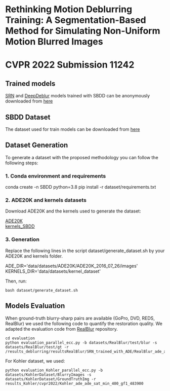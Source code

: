 # Rethinking Motion Deblurring Training: A Segmentation-Based Method for Simulating Non-Uniform Motion Blurred Images
# CVPR 2022 Submission 11242

## Trained models

[SRN](https://github.com/jiangsutx/SRN-Deblur) and [DeepDeblur](https://github.com/SeungjunNah/DeepDeblur-PyTorch) models trained with SBDD can be anonymously downloaded from [here](https://drive.google.com/file/d/1Dg7UnSz2ZQmJ4jy0hucQ9od7ldsibwDN/view?usp=sharing)

## SBDD Dataset 

The dataset used for train models can be downloaded from [here](https://www.dropbox.com/sh/og1v65wmpf3mwdj/AABZoElW1InW3k5W4lHTYPXua?dl=0)

## Dataset Generation

To generate a dataset with the proposed methodology you can follow the following steps:

### 1. Conda environment and requirements

conda create -n SBDD python=3.8
pip install -r dataset/requirements.txt

### 2. ADE20K and kernels datasets

Download ADE20K and the kernels used to generate the dataset:

[ADE20K](https://groups.csail.mit.edu/vision/datasets/ADE20K/)        
[kernels_SBDD](https://www.dropbox.com/s/dlcbarx6qw2m23u/kernelsSBDD.zip?dl=0)

### 3. Generation

Replace the following lines in the script dataset/generate_dataset.sh by your ADE20K and kernels folder.

ADE_DIR='data/datasets/ADE20K/ADE20K_2016_07_26/images'      
KERNELS_DIR='data/datasets/kernel_dataset'

Then, run:

```
bash dataset/generate_dataset.sh
```

## Models Evaluation



When ground-truth blurry-sharp pairs are available (GoPro, DVD, REDS, RealBlur) we used the following code to quantify the restoration quality. We adapted the evaluation code from [RealBlur](https://github.com/rimchang/RealBlur)  repository.

```
cd evaluation
python evaluation_parallel_ecc.py -b datasets/RealBlur/test/blur -s datasets/RealBlur/test/gt -r /results_deblurring/resultsRealBlur/SRN_trained_with_ADE/RealBlur_ade_ade_sat_483900
```

For Kohler dataset, we used:
```
python evaluation_Kohler_parallel_ecc.py -b datasets/KohlerDataset/BlurryImages -s datasets/KohlerDataset/GroundTruthImg -r results_Kohler/cvpr2022/Kohler_ade_ade_sat_min_400_gf1_483900
```

